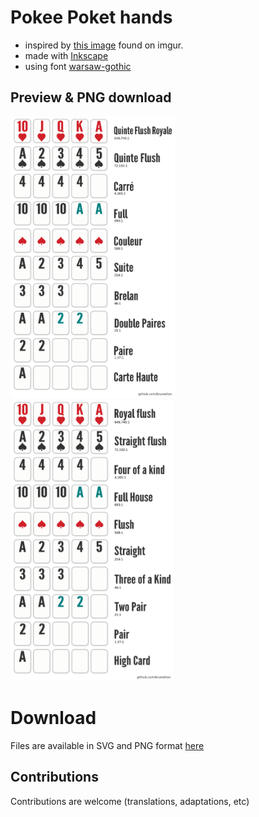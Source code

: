 # Pokee Poket hands

- inspired by [this image](http://i.imgur.com/XlEhEIQ.jpg) found on imgur.
- made with [Inkscape](https://inkscape.org)
- using font [warsaw-gothic](https://www.fontspace.com/kineticplasma-fonts/warsaw-gothic)

## Preview & PNG download

<a href="png/poker%20hands%20-%20Fr.png"><img src="png/poker%20hands%20-%20Fr.png" style="height: 450px; margin-right: 3em"/></a>
<a href="png/poker%20hands.png"><img src="png/poker%20hands.png" style="height: 450px"/></a>

# Download

Files are available in SVG and PNG format [here](https://github.com/brunetton/poker_poket_hands/releases/)

## Contributions

Contributions are welcome (translations, adaptations, etc)
